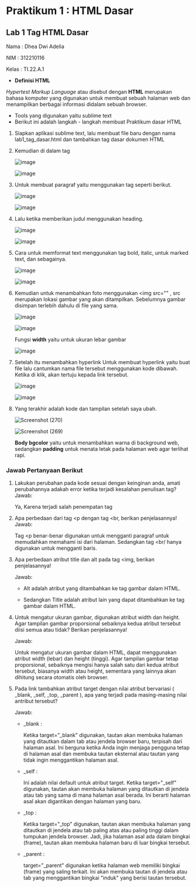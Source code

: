 # Praktikum 1 : HTML Dasar
## Lab 1 Tag HTML Dasar

Nama : Dhea Dwi Adelia

NIM : 312210116

Kelas : TI.22.A.1

- __Definisi HTML__

 _Hypertest Markup Language_ atau disebut dengan __HTML__ merupakan bahasa komputer yang digunakan untuk membuat sebuah halaman web dan menampilkan berbagai informasi didalam sebuah browser.

- Tools yang digunakan yaitu sublime text
- Berikut ini adalah langkah - langkah membuat Praktikum dasar HTML

1. Siapkan aplikasi sublime text, lalu membuat file baru dengan nama lab1_tag_dasar.html dan tambahkan tag dasar dokumen HTML
2. Kemudian di dalam tag <title> ketik text untuk menampilkan judul browser, dan diakhiri dengan </title>
  
   ![image](https://github.com/adeliadhea06/Lab1Web/assets/115794875/c92e3f93-c701-4661-84a9-8d2efbc7f1a1)

   ![image](https://github.com/adeliadhea06/Lab1Web/assets/115794875/5d28ac76-3844-4ce2-9851-9348387a0d09)

3. Untuk membuat paragraf yaitu menggunakan tag seperti berikut.

   ![image](https://github.com/adeliadhea06/Lab1Web/assets/115794875/dd8837f2-5384-40c1-b61e-ac954d991b6f)

   ![image](https://github.com/adeliadhea06/Lab1Web/assets/115794875/5e71d5a2-e90e-4b13-9c35-5418f132f7e0)

4. Lalu ketika memberikan judul menggunakan heading.

   ![image](https://github.com/adeliadhea06/Lab1Web/assets/115794875/4a74bbc4-33f1-4b3f-b7aa-54b6d9895837)

   ![image](https://github.com/adeliadhea06/Lab1Web/assets/115794875/7979d02d-1533-43e8-b316-8ea28f6e8921)

5. Cara untuk memformat text menggunakan tag bold, italic, untuk marked text, dan sebagainya.

   ![image](https://github.com/adeliadhea06/Lab1Web/assets/115794875/40a1b1c6-6cea-44d2-9396-6fcb1cf2a236)

   ![image](https://github.com/adeliadhea06/Lab1Web/assets/115794875/72d57124-9d55-46b4-a74f-1e7f1029dac8)

6. Kemudian untuk menambahkan foto menggunakan <img src="" , src merupakan lokasi gambar yang akan ditampilkan. Sebelumnya gambar disimpan terlebih dahulu di file yang sama.

   ![image](https://github.com/adeliadhea06/Lab1Web/assets/115794875/05133602-03c1-4745-8165-496799326f9b)

   ![image](https://github.com/adeliadhea06/Lab1Web/assets/115794875/54bcbac4-64a9-4e46-99e5-f15cde38b48e)

   Fungsi __width__ yaitu untuk ukuran lebar gambar

   ![image](https://github.com/adeliadhea06/Lab1Web/assets/115794875/bc05b0cf-9562-4219-b14e-f71cc8db8760)

7. Setelah itu menambahkan hyperlink
   Untuk membuat hyperlink yaitu buat file lalu cantumkan nama file tersebut menggunakan kode dibawah. Ketika di klik, akan tertuju kepada link tersebut.

   ![image](https://github.com/adeliadhea06/Lab1Web/assets/115794875/818ec453-b5ca-46e3-ad91-966bbb94a790)

   ![image](https://github.com/adeliadhea06/Lab1Web/assets/115794875/c29d2973-9dc5-4551-aa6d-a9beaa7aa2f5)

8. Yang terakhir adalah kode dan tampilan setelah saya ubah.

   ![Screenshot (270)](https://github.com/adeliadhea06/Lab1Web/assets/115794875/705561ab-c99d-4082-950e-f013440588fb)

   ![Screenshot (269)](https://github.com/adeliadhea06/Lab1Web/assets/115794875/677ce1c5-2e56-46e8-9ac7-fbe3f4349302)

   __Body bgcolor__ yaitu untuk menambahkan warna di background web, sedangkan __padding__ untuk menata letak pada halaman web agar terlihat rapi.

### Jawab Pertanyaan Berikut
   1. Lakukan perubahan pada kode sesuai dengan keinginan anda, amati perubahannya adakah error ketika terjadi kesalahan penulisan tag?
      Jawab:
      
      Ya, Karena terjadi salah penempatan tag
      
   3. Apa perbedaan dari tag <p dengan tag <br, berikan penjelasannya!
      Jawab:
      
      Tag <p benar-benar digunakan untuk mengganti paragraf untuk memudahkan memahami isi dari halaman. Sedangkan tag <br/ hanya digunakan untuk mengganti baris.
      
   5. Apa perbedaan atribut title dan alt pada tag <img, berikan penjelasannya!

      Jawab:

      - Alt adalah atribut yang ditambahkan ke tag gambar dalam HTML.

      - Sedangkan Title adalah atribut lain yang dapat ditambahkan ke tag gambar dalam HTML.
        
   7. Untuk mengatur ukuran gambar, digunakan atribut width dan height. Agar tampilan gambar proporsional sebaiknya kedua atribut tersebut diisi semua atau tidak? Berikan penjelasannya!

      Jawab:

      Untuk mengatur ukuran gambar dalam HTML, dapat menggunakan atribut width (lebar) dan height (tinggi). Agar tampilan gambar tetap proporsional, sebaiknya mengisi hanya salah satu dari kedua atribut tersebut, biasanya width atau height, sementara yang lainnya akan dihitung secara otomatis oleh browser.
      
   9. Pada link tambahkan atribut target dengan nilai atribut bervariasi ( _blank, _self, _top, _parent ), apa yang terjadi pada masing-masing nilai antribut tersebut?

      Jawab:

      - _blank :

        Ketika target="_blank" digunakan, tautan akan membuka halaman yang ditautkan dalam tab atau jendela browser baru, terpisah dari halaman asal. Ini berguna ketika Anda ingin menjaga pengguna tetap di halaman asal dan membuka tautan eksternal atau tautan yang tidak ingin menggantikan halaman asal.

      - _self :
          
        Ini adalah nilai default untuk atribut target. Ketika target="_self" digunakan, tautan akan membuka halaman yang ditautkan di jendela atau tab yang sama di mana halaman asal berada. Ini berarti halaman asal akan digantikan dengan halaman yang baru.

      - _top :

        Ketika target="_top" digunakan, tautan akan membuka halaman yang ditautkan di jendela atau tab paling atas atau paling tinggi dalam tumpukan jendela browser. Jadi, jika halaman asal ada dalam bingkai (frame), tautan akan membuka halaman baru di luar bingkai tersebut.

       - _parent :

         target="_parent" digunakan ketika halaman web memiliki bingkai (frame) yang saling terkait. Ini akan membuka tautan di jendela atau tab yang menggantikan bingkai "induk" yang berisi tautan tersebut.
